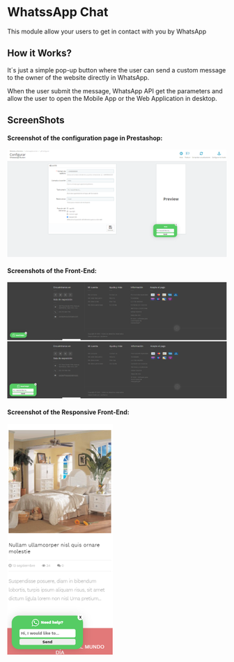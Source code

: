 # WhatssApp Chat
This module allow your users to get in contact with you by WhatsApp

## How it Works?
It´s just a simple pop-up button where the user can send a custom message to the owner of the website directly in WhatsApp.  

When the user submit the message, WhatsApp API get the parameters and allow the user to open the Mobile App or the Web Application in desktop.  

## ScreenShots  

#### Screenshot of the configuration page in Prestashop:  
![Screenshot of the configuration page in Prestashop!](/screenshots/configure.png "Configuration Page")

#### Screenshots of the Front-End:  
![Screenshot of the Front-End!](/screenshots/front.png "Front Preview")
![Screenshot of the Front-End!](/screenshots/front-hover.png "Front Preview")

#### Screenshot of the Responsive Front-End:  
![Screenshot of the Front-End!](/screenshots/responsive.png "Responsive Front Preview")
